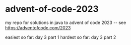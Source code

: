 # advent-of-code-2023
my repo for solutions in java to advent of code 2023 -- see https://adventofcode.com/2023

easiest so far: day 3 part 1
hardest so far: day 3 part 2 
